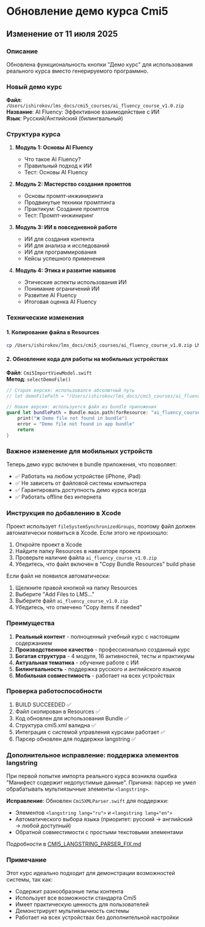 # Обновление демо курса Cmi5

## Изменение от 11 июля 2025

### Описание
Обновлена функциональность кнопки "Демо курс" для использования реального курса вместо генерируемого программно.

### Новый демо курс
**Файл**: `/Users/ishirokov/lms_docs/cmi5_courses/ai_fluency_course_v1.0.zip`  
**Название**: AI Fluency: Эффективное взаимодействие с ИИ  
**Язык**: Русский/Английский (билингвальный)

### Структура курса
1. **Модуль 1: Основы AI Fluency**
   - Что такое AI Fluency?
   - Правильный подход к ИИ
   - Тест: Основы AI Fluency

2. **Модуль 2: Мастерство создания промптов**
   - Основы промпт-инжиниринга
   - Продвинутые техники промптинга
   - Практикум: Создание промптов
   - Тест: Промпт-инжиниринг

3. **Модуль 3: ИИ в повседневной работе**
   - ИИ для создания контента
   - ИИ для анализа и исследований
   - ИИ для программирования
   - Кейсы успешного применения

4. **Модуль 4: Этика и развитие навыков**
   - Этические аспекты использования ИИ
   - Понимание ограничений ИИ
   - Развитие AI Fluency
   - Итоговая оценка AI Fluency

### Технические изменения

#### 1. Копирование файла в Resources
```bash
cp /Users/ishirokov/lms_docs/cmi5_courses/ai_fluency_course_v1.0.zip LMS/Resources/
```

#### 2. Обновление кода для работы на мобильных устройствах
**Файл**: `Cmi5ImportViewModel.swift`  
**Метод**: `selectDemoFile()`

```swift
// Старая версия: использовался абсолютный путь
// let demoFilePath = "/Users/ishirokov/lms_docs/cmi5_courses/ai_fluency_course_v1.0.zip"

// Новая версия: используется файл из bundle приложения
guard let bundlePath = Bundle.main.path(forResource: "ai_fluency_course_v1.0", ofType: "zip") else {
    print("❌ Demo file not found in bundle")
    error = "Demo file not found in app bundle"
    return
}
```

### Важное изменение для мобильных устройств
Теперь демо курс включен в bundle приложения, что позволяет:
- ✅ Работать на любом устройстве (iPhone, iPad)
- ✅ Не зависеть от файловой системы компьютера
- ✅ Гарантировать доступность демо курса всегда
- ✅ Работать offline без интернета

### Инструкция по добавлению в Xcode
Проект использует `fileSystemSynchronizedGroups`, поэтому файл должен автоматически появиться в Xcode. Если этого не произошло:

1. Откройте проект в Xcode
2. Найдите папку Resources в навигаторе проекта
3. Проверьте наличие файла `ai_fluency_course_v1.0.zip`
4. Убедитесь, что файл включен в "Copy Bundle Resources" build phase

Если файл не появился автоматически:
1. Щелкните правой кнопкой на папку Resources
2. Выберите "Add Files to LMS..."
3. Выберите файл `ai_fluency_course_v1.0.zip`
4. Убедитесь, что отмечено "Copy items if needed"

### Преимущества
1. **Реальный контент** - полноценный учебный курс с настоящим содержанием
2. **Производственное качество** - профессионально созданный курс
3. **Богатая структура** - 4 модуля, 16 активностей, тесты и практикумы
4. **Актуальная тематика** - обучение работе с ИИ
5. **Билингвальность** - поддержка русского и английского языков
6. **Мобильная совместимость** - работает на всех устройствах

### Проверка работоспособности
1. BUILD SUCCEEDED ✅
2. Файл скопирован в Resources ✅
3. Код обновлен для использования Bundle ✅
4. Структура cmi5.xml валидна ✅
5. Интеграция с системой управления курсами работает ✅
6. Парсер обновлен для поддержки langstring ✅

### Дополнительное исправление: поддержка элементов langstring
При первой попытке импорта реального курса возникла ошибка "Манифест содержит недопустимые данные". 
Причина: парсер не умел обрабатывать мультиязычные элементы `<langstring>`.

**Исправление**: Обновлен `Cmi5XMLParser.swift` для поддержки:
- Элементов `<langstring lang="ru">` и `<langstring lang="en">`
- Автоматического выбора языка (приоритет: русский → английский → любой доступный)
- Обратной совместимости с простыми текстовыми элементами

Подробности в [CMI5_LANGSTRING_PARSER_FIX.md](./CMI5_LANGSTRING_PARSER_FIX.md)

### Примечание
Этот курс идеально подходит для демонстрации возможностей системы, так как:
- Содержит разнообразные типы контента
- Использует все возможности стандарта Cmi5
- Имеет практическую ценность для пользователей
- Демонстрирует мультиязычность системы
- Работает на всех устройствах без дополнительной настройки 